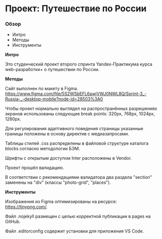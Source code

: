 # Проект: Путешествие по России

### Обзор
* Интро
* Методы
* Инструменты

**Интро**

Это студенческий проект второго спринта Yandex-Практикума курса web-разработки+ о путешествии по России.

**Методы**

Сайт выполнен по макету в Figma. https://www.figma.com/file/5S2WSbEFL6awjVWJ0NWL8Q/Sprint-3_-Russia-_-desktop-mobile?node-id=28503%3A0

Чтобы проект нормально выглядел на распространённых разрешениях экранов использованы следующие break points: 320px, 768px, 1024px, 1280px.

Для регулирования адаптивного поведения страницы указанные границы положены в основу директив с медиазапросами.

Таблицы стилей .css распределены в файловой структуре каталога blocks согласно методологии БЭМ.

Шрифты с открытым доступом Inter расположены в Vendor.

Проект прошёл валидацию.

В соответствии с рекомендациями валидатора два раздела "section" заменены на "div" (классы "photo-grid", "places").

**Инструменты**

Изображения из Figma оптимизированы на ресурсе: https://tinypng.com/.

Файл .nojekyll размещен с целью корректной публикации в pages на GitHub.

Файл .editorconfig содержит установки для приложения VS Code.
